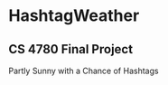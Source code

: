HashtagWeather
==============

CS 4780 Final Project
---------------------

Partly Sunny with a Chance of Hashtags
